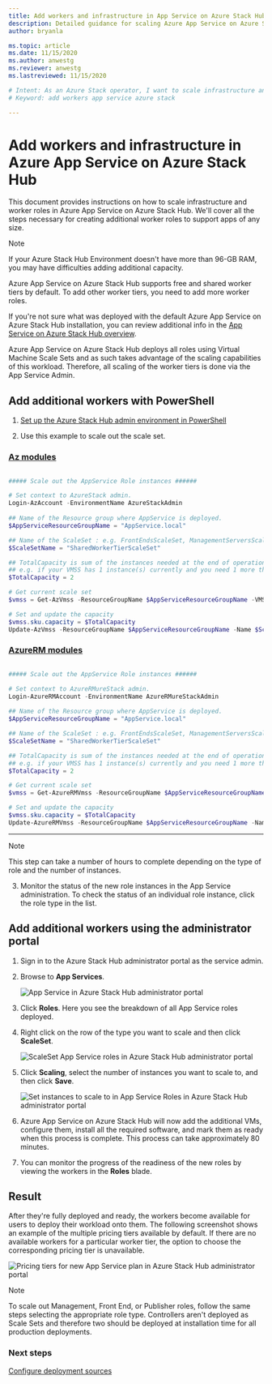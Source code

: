 ```yaml
---
title: Add workers and infrastructure in App Service on Azure Stack Hub 
description: Detailed guidance for scaling Azure App Service on Azure Stack Hub
author: bryanla

ms.topic: article
ms.date: 11/15/2020
ms.author: anwestg
ms.reviewer: anwestg
ms.lastreviewed: 11/15/2020

# Intent: As an Azure Stack operator, I want to scale infrastructure and worker roles in App Service on Azure Stack so I can deploy workloads onto them.
# Keyword: add workers app service azure stack

---
```



# Add workers and infrastructure in Azure App Service on Azure Stack Hub

This document provides instructions on how to scale infrastructure and worker roles in Azure App Service on Azure Stack Hub. We'll cover all the steps necessary for creating additional worker roles to support apps of any size.

> [!NOTE]
> If your Azure Stack Hub Environment doesn't have more than 96-GB RAM, you may have difficulties adding additional capacity.

Azure App Service on Azure Stack Hub supports free and shared worker tiers by default. To add other worker tiers, you need to add more worker roles.

If you're not sure what was deployed with the default Azure App Service on Azure Stack Hub installation, you can review additional info in the [App Service on Azure Stack Hub overview](azure-stack-app-service-overview.md).

Azure App Service on Azure Stack Hub deploys all roles using Virtual Machine Scale Sets and as such takes advantage of the scaling capabilities of this workload. Therefore, all scaling of the worker tiers is done via the App Service Admin.

## Add additional workers with PowerShell

1. [Set up the Azure Stack Hub admin environment in PowerShell](azure-stack-powershell-configure-admin.md)

2. Use this example to scale out the scale set.

### [Az modules](#tab/az)

```powershell

##### Scale out the AppService Role instances ######

# Set context to AzureStack admin.
Login-AzAccount -EnvironmentName AzureStackAdmin
                                                
## Name of the Resource group where AppService is deployed.
$AppServiceResourceGroupName = "AppService.local"

## Name of the ScaleSet : e.g. FrontEndsScaleSet, ManagementServersScaleSet, PublishersScaleSet , LargeWorkerTierScaleSet,      MediumWorkerTierScaleSet, SmallWorkerTierScaleSet, SharedWorkerTierScaleSet
$ScaleSetName = "SharedWorkerTierScaleSet"

## TotalCapacity is sum of the instances needed at the end of operation. 
## e.g. if your VMSS has 1 instance(s) currently and you need 1 more the TotalCapacity should be set to 2
$TotalCapacity = 2  

# Get current scale set
$vmss = Get-AzVmss -ResourceGroupName $AppServiceResourceGroupName -VMScaleSetName $ScaleSetName

# Set and update the capacity
$vmss.sku.capacity = $TotalCapacity
Update-AzVmss -ResourceGroupName $AppServiceResourceGroupName -Name $ScaleSetName -VirtualMachineScaleSet $vmss 
```    

### [AzureRM modules](#tab/azurerm)

```powershell

##### Scale out the AppService Role instances ######

# Set context to AzureRMureStack admin.
Login-AzureRMAccount -EnvironmentName AzureRMureStackAdmin
                                                
## Name of the Resource group where AppService is deployed.
$AppServiceResourceGroupName = "AppService.local"

## Name of the ScaleSet : e.g. FrontEndsScaleSet, ManagementServersScaleSet, PublishersScaleSet , LargeWorkerTierScaleSet,      MediumWorkerTierScaleSet, SmallWorkerTierScaleSet, SharedWorkerTierScaleSet
$ScaleSetName = "SharedWorkerTierScaleSet"

## TotalCapacity is sum of the instances needed at the end of operation. 
## e.g. if your VMSS has 1 instance(s) currently and you need 1 more the TotalCapacity should be set to 2
$TotalCapacity = 2  

# Get current scale set
$vmss = Get-AzureRMVmss -ResourceGroupName $AppServiceResourceGroupName -VMScaleSetName $ScaleSetName

# Set and update the capacity
$vmss.sku.capacity = $TotalCapacity
Update-AzureRMVmss -ResourceGroupName $AppServiceResourceGroupName -Name $ScaleSetName -VirtualMachineScaleSet $vmss 
```   

---

   > [!NOTE]
   > This step can take a number of hours to complete depending on the type of role and the number of instances.
   >
   >

3. Monitor the status of the new role instances in the App Service administration. To check the status of an individual role instance, click the role type in the list.

## Add additional workers using the administrator portal

1. Sign in to the Azure Stack Hub administrator portal as the service admin.

2. Browse to **App Services**.

    ![App Service in Azure Stack Hub administrator portal](media/azure-stack-app-service-add-worker-roles/image01.png)

3. Click **Roles**. Here you see the breakdown of all App Service roles deployed.

4. Right click on the row of the type you want to scale and then click **ScaleSet**.

    ![ScaleSet App Service roles in Azure Stack Hub administrator portal](media/azure-stack-app-service-add-worker-roles/image02.png)

5. Click **Scaling**, select the number of instances you want to scale to, and then click **Save**.

    ![Set instances to scale to in App Service Roles in Azure Stack Hub administrator portal](media/azure-stack-app-service-add-worker-roles/image03.png)

6. Azure App Service on Azure Stack Hub will now add the additional VMs, configure them, install all the required software, and mark them as ready when this process is complete. This process can take approximately 80 minutes.

7. You can monitor the progress of the readiness of the new roles by viewing the workers in the **Roles** blade.

## Result

After they're fully deployed and ready, the workers become available for users to deploy their workload onto them. The following screenshot shows an example of the multiple pricing tiers available by default. If there are no available workers for a particular worker tier, the option to choose the corresponding pricing tier is unavailable.

![Pricing tiers for new App Service plan in Azure Stack Hub administrator portal](media/azure-stack-app-service-add-worker-roles/image04.png)

>[!NOTE]
> To scale out Management, Front End, or Publisher roles, follow the same steps selecting the appropriate role type. Controllers aren't deployed as Scale Sets and therefore two should be deployed at installation time for all production deployments.

### Next steps

[Configure deployment sources](azure-stack-app-service-configure-deployment-sources.md)
